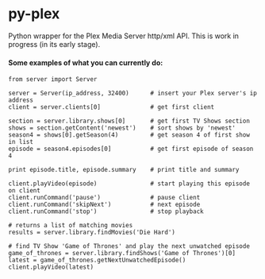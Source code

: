 py-plex
=======

Python wrapper for the Plex Media Server http/xml API.
This is work in progress (in its early stage).


#### Some examples of what you can currently do:

	from server import Server

	server = Server(ip_address, 32400)      # insert your Plex server's ip address
	client = server.clients[0]              # get first client

	section = server.library.shows[0]       # get first TV Shows section
	shows = section.getContent('newest')    # sort shows by 'newest'
	season4 = shows[0].getSeason(4)         # get season 4 of first show in list
	episode = season4.episodes[0]           # get first episode of season 4

	print episode.title, episode.summary    # print title and summary

	client.playVideo(episode)               # start playing this episode on client
	client.runCommand('pause')              # pause client
	client.runCommand('skipNext')           # next episode
	client.runCommand('stop')               # stop playback

	# returns a list of matching movies
    results = server.library.findMovies('Die Hard')   
	
	# find TV Show 'Game of Thrones' and play the next unwatched episode
    game_of_thrones = server.library.findShows('Game of Thrones')[0]
    latest = game_of_thrones.getNextUnwatchedEpisode()
	client.playVideo(latest)
           
